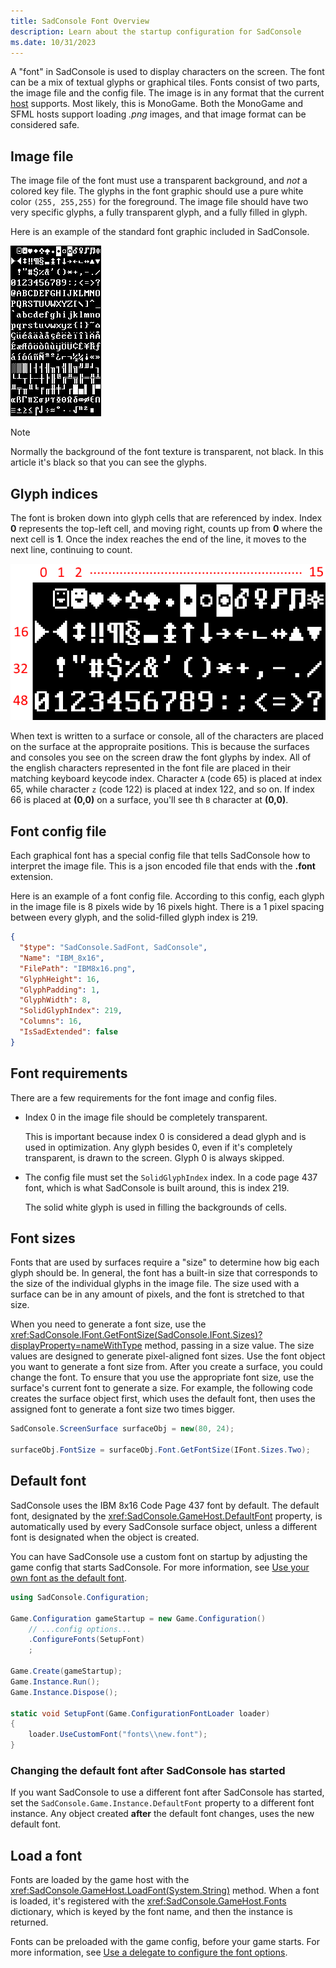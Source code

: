 ```yaml
---
title: SadConsole Font Overview
description: Learn about the startup configuration for SadConsole
ms.date: 10/31/2023
---
```


A "font" in SadConsole is used to display characters on the screen. The font can be a mix of textual glyphs or graphical tiles. Fonts consist of two parts, the image file and the config file. The image is in any format that the current [host](host.md) supports. Most likely, this is MonoGame. Both the MonoGame and SFML hosts support loading _.png_ images, and that image format can be considered safe.

## Image file

The image file of the font must use a transparent background, and _not_ a colored key file. The glyphs in the font graphic should use a pure white color `(255, 255,255)` for the foreground. The image file should have two very specific glyphs, a fully transparent glyph, and a fully filled in glyph.

Here is an example of the standard font graphic included in SadConsole.

![font sample](images/fonts/font-sample.png)

>[!NOTE]
>Normally the background of the font texture is transparent, not black. In this article it's black so that you can see the glyphs.

## Glyph indices

The font is broken down into glyph cells that are referenced by index. Index **0** represents the top-left cell, and moving right, counts up from **0** where the next cell is **1**. Once the index reaches the end of the line, it moves to the next line, continuing to count.

![font indexing](images/fonts/how-font-works.png)

When text is written to a surface or console, all of the characters are placed on the surface at the appropraite positions. This is because the surfaces and consoles you see on the screen draw the font glyphs by index. All of the english characters represented in the font file are placed in their matching keyboard keycode index. Character `A` (code 65) is placed at index 65, while character `z` (code 122) is placed at index 122, and so on. If index 66 is placed at **(0,0)** on a surface, you'll see th `B` character at **(0,0)**.

## Font config file

Each graphical font has a special config file that tells SadConsole how to interpret the image file. This is a json encoded file that ends with the **.font** extension.

Here is an example of a font config file. According to this config, each glyph in the image file is 8 pixels wide by 16 pixels hight. There is a 1 pixel spacing between every glyph, and the solid-filled glyph index is 219.

```json
{
  "$type": "SadConsole.SadFont, SadConsole",
  "Name": "IBM_8x16",
  "FilePath": "IBM8x16.png",
  "GlyphHeight": 16,
  "GlyphPadding": 1,
  "GlyphWidth": 8,
  "SolidGlyphIndex": 219,
  "Columns": 16,
  "IsSadExtended": false
}
```

## Font requirements

There are a few requirements for the font image and config files.

- Index 0 in the image file should be completely transparent.

  This is important because index 0 is considered a dead glyph and is used in optimization. Any glyph besides 0, even if it's completely transparent, is drawn to the screen. Glyph 0 is always skipped.

- The config file must set the `SolidGlyphIndex` index. In a code page 437 font, which is what SadConsole is built around, this is index 219.

  The solid white glyph is used in filling the backgrounds of cells.

## Font sizes

Fonts that are used by surfaces require a "size" to determine how big each glyph should be. In general, the font has a built-in size that corresponds to the size of the individual glyphs in the image file. The size used with a surface can be in any amount of pixels, and the font is stretched to that size.

When you need to generate a font size, use the <xref:SadConsole.IFont.GetFontSize(SadConsole.IFont.Sizes)?displayProperty=nameWithType> method, passing in a size value. The size values are designed to generate pixel-aligned font sizes. Use the font object you want to generate a font size from. After you create a surface, you could change the font. To ensure that you use the appropriate font size, use the surface's current font to generate a size. For example, the following code creates the surface object first, which uses the default font, then uses the assigned font to generate a font size two times bigger.

```csharp
SadConsole.ScreenSurface surfaceObj = new(80, 24);

surfaceObj.FontSize = surfaceObj.Font.GetFontSize(IFont.Sizes.Two);
```

## Default font

SadConsole uses the IBM 8x16 Code Page 437 font by default. The default font, designated by the <xref:SadConsole.GameHost.DefaultFont> property, is automatically used by every SadConsole surface object, unless a different font is designated when the object is created.

You can have SadConsole use a custom font on startup by adjusting the game config that starts SadConsole. For more information, see [Use your own font as the default font](config.md#use-your-own-font-as-the-default-font).

```csharp
using SadConsole.Configuration;

Game.Configuration gameStartup = new Game.Configuration()
    // ...config options...
    .ConfigureFonts(SetupFont)
    ;

Game.Create(gameStartup);
Game.Instance.Run();
Game.Instance.Dispose();

static void SetupFont(Game.ConfigurationFontLoader loader)
{
    loader.UseCustomFont("fonts\\new.font");
}
```

### Changing the default font after SadConsole has started

If you want SadConsole to use a different font after SadConsole has started, set the `SadConsole.Game.Instance.DefaultFont` property to a different font instance. Any object created **after** the default font changes, uses the new default font.

## Load a font

Fonts are loaded by the game host with the <xref:SadConsole.GameHost.LoadFont(System.String)> method. When a font is loaded, it's registered with the <xref:SadConsole.GameHost.Fonts> dictionary, which is keyed by the font name, and then the instance is returned.

Fonts can be preloaded with the game config, before your game starts. For more information, see [Use a delegate to configure the font options](config.md#use-a-delegate-to-configure-the-font-options).
